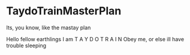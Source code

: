 # TaydoTrainMasterPlan
Its, you know, like the mastay plan

Hello fellow earthlings
I am T A Y D O T R A I N
Obey me,
or else
ill have trouble sleeping
